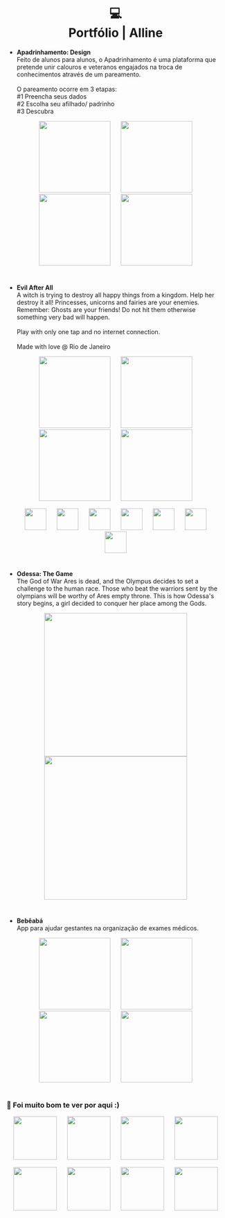 <h1 align="center">
  💻<br>Portfólio | Alline
</h1>

* **Apadrinhamento: Design**
<br>Feito de alunos para alunos, o Apadrinhamento é uma plataforma que pretende unir calouros e veteranos engajados na troca de conhecimentos através de um pareamento.
<br><br>O pareamento ocorre em 3 etapas:
<br>#1 Preencha seus dados
<br>#2 Escolha seu afilhado/ padrinho
<br>#3 Descubra

<p align="center">
  <img src="https://github.com/user-attachments/assets/01a7f8b7-9434-4014-aa08-3743e5be53d0" width="165px" hspace="10px"/>
  <img src="https://github.com/user-attachments/assets/834be4ae-f0bb-45c3-b235-dcaf3f1cf07e" width="165px" hspace="10px"/>
  <img src="https://github.com/user-attachments/assets/e519dbc9-169a-45df-86fa-548bd1386e9a" width="165px" hspace="10px"/>
  <img src="https://github.com/user-attachments/assets/c6e8be33-c303-400d-b993-04a7e4bbbe4a" width="165px" hspace="10px"/>
</p>

#
* **Evil After All**
<br>A witch is trying to destroy all happy things from a kingdom. Help her destroy it all! Princesses, unicorns and fairies are your enemies. Remember: Ghosts are your friends! Do not hit them otherwise something very bad will happen.
<br><br>Play with only one tap and no internet connection.
<br><br>Made with love @ Rio de Janeiro <br>

<p align="center">
  <img src="https://github.com/user-attachments/assets/19a064d3-9bc5-4a0f-be8b-2f87700e3c84" width="165px" hspace="10px"/>
  <img src="https://github.com/user-attachments/assets/1c3bce18-de0f-412b-8b60-09b6fa6087e5" width="165px" hspace="10px"/>
  <img src="https://github.com/user-attachments/assets/ccee4c42-03e6-4449-90c5-b68be9a319ae" width="165px" hspace="10px"/>
  <img src="https://github.com/user-attachments/assets/05c8ed91-7d43-4802-b3d3-486141859f9f" width="165px" hspace="10px"/>
</p>

<p align="center">
   <img src="https://github.com/user-attachments/assets/61ede054-8c22-4860-b191-ee52bc7b49c8" width="50px" hspace="10px"/>
  <img src="https://github.com/user-attachments/assets/148e074f-121c-4aba-aec3-3a4ea967157a" width="50px" hspace="10px"/>
   <img src="https://github.com/user-attachments/assets/3f42601a-ec4a-4c7f-aa6d-2b19b216fb13" width="50px" hspace="10px"/>
  <img src="https://github.com/user-attachments/assets/f2ce53a0-1d81-4897-9ceb-186dcfa013f7" width="50px" hspace="10px"/>
  <img src="https://github.com/user-attachments/assets/cdaf6c1f-b20f-447c-8c12-090ce524dd21" width="50px" hspace="10px"/>
  <img src="https://github.com/user-attachments/assets/7369cc6b-f19d-4ced-ae5d-5b0256071fb3" width="50px" hspace="10px"/>
  <img src="https://github.com/user-attachments/assets/01664a43-393b-46c5-ad6d-378752e57951" width="50px" hspace="10px"/>
</p>


#
* **Odessa: The Game**
<br>The God of War Ares is dead, and the Olympus decides to set a challenge to the human race. Those who beat the warriors sent by the olympians will be worthy of Ares empty throne. This is how Odessa's story begins, a girl decided to conquer her place among the Gods. <br>

<p align="center">
  <img src="https://github.com/user-attachments/assets/10d1333b-cda8-4fff-9718-ec575f068362" width="330px" hspace="5px"/>
  <img src="https://github.com/user-attachments/assets/c21b5a81-814c-4109-ab97-52d8478b09d4" width="330px" hspace="5px"/>
</p>

#
* **Bebêabá**
<br>App para ajudar gestantes na organização de exames médicos. <br>

<p align="center">
  <img src="https://github.com/user-attachments/assets/41e2b551-105f-4f72-9d3e-bb504dd03d11" width="165px" hspace="10px"/>
  <img src="https://github.com/user-attachments/assets/e1718784-1f84-4941-a2aa-f3d086efc82b" width="165px" hspace="10px"/>
  <img src="https://github.com/user-attachments/assets/61acd66e-fd10-4397-9237-b2b074c854ee" width="165px" hspace="10px"/>
  <img src="https://github.com/user-attachments/assets/c047b149-cd28-4b2f-b93e-ae34bb70d58f" width="165px" hspace="10px"/>
</p>

#

### 👋 Foi muito bom te ver por aqui :)

<p align="center">
  <img src="https://github.com/user-attachments/assets/7d4ed629-66dc-4b9e-83f1-a5b009b8ccd2" width="100px" hspace="10px"/>
  <img src="https://github.com/user-attachments/assets/cdaf6c1f-b20f-447c-8c12-090ce524dd21" width="100px" hspace="10px"/>
  <img src="https://github.com/user-attachments/assets/7369cc6b-f19d-4ced-ae5d-5b0256071fb3" width="100px" hspace="10px"/>
  <img src="https://github.com/user-attachments/assets/01664a43-393b-46c5-ad6d-378752e57951" width="100px" hspace="10px"/>
</p>


<p align="center">
  <img src="https://github.com/user-attachments/assets/61ede054-8c22-4860-b191-ee52bc7b49c8" width="100px" hspace="10px"/>
  <img src="https://github.com/user-attachments/assets/148e074f-121c-4aba-aec3-3a4ea967157a" width="100px" hspace="10px"/>
   <img src="https://github.com/user-attachments/assets/3f42601a-ec4a-4c7f-aa6d-2b19b216fb13" width="100px" hspace="10px"/>
  <img src="https://github.com/user-attachments/assets/f2ce53a0-1d81-4897-9ceb-186dcfa013f7" width="100px" hspace="10px"/>
</p>








